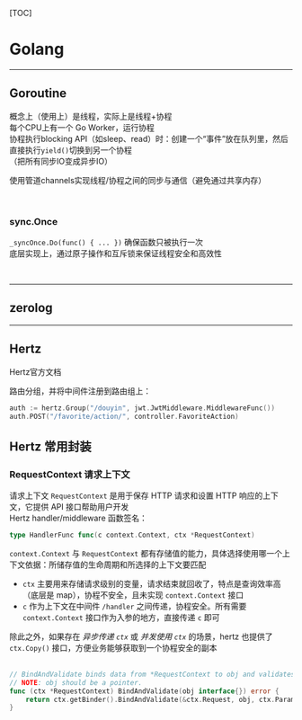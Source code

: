 [TOC]
# Golang

------
## Goroutine
概念上（使用上）是线程，实际上是线程+协程  
每个CPU上有一个 Go Worker，运行协程  
协程执行blocking API（如sleep、read）时：创建一个“事件”放在队列里，然后直接执行`yield()`切换到另一个协程    
（把所有同步IO变成异步IO）  

使用管道channels实现线程/协程之间的同步与通信（避免通过共享内存）  

<br>

### sync.Once
`_syncOnce.Do(func() { ... })` 确保函数只被执行一次  
底层实现上，通过原子操作和互斥锁来保证线程安全和高效性  

<br>

------
## zerolog

------
## Hertz
<a herf = "https://www.cloudwego.io/zh/docs/hertz/"> Hertz官方文档</a>   

路由分组，并将中间件注册到路由组上：  
```go
auth := hertz.Group("/douyin", jwt.JwtMiddleware.MiddlewareFunc())
auth.POST("/favorite/action/", controller.FavoriteAction)
```

## Hertz 常用封装
### RequestContext 请求上下文
请求上下文 `RequestContext` 是用于保存 HTTP 请求和设置 HTTP 响应的上下文，它提供 API 接口帮助用户开发  
Hertz handler/middleware 函数签名：
```go
type HandlerFunc func(c context.Context, ctx *RequestContext)
```

`context.Context` 与 `RequestContext` 都有存储值的能力，具体选择使用哪一个上下文依据：所储存值的生命周期和所选择的上下文要匹配   
- `ctx` 主要用来存储请求级别的变量，请求结束就回收了，特点是查询效率高（底层是 map），协程不安全，且未实现 `context.Context` 接口
- `c` 作为上下文在中间件 `/handler` 之间传递，协程安全。所有需要 `context.Context` 接口作为入参的地方，直接传递 `c` 即可

除此之外，如果存在 *异步传递 `ctx`* 或 *并发使用 `ctx`* 的场景，hertz 也提供了 `ctx.Copy()` 接口，方便业务能够获取到一个协程安全的副本  
<br>

```go
// BindAndValidate binds data from *RequestContext to obj and validates them if needed.
// NOTE: obj should be a pointer.
func (ctx *RequestContext) BindAndValidate(obj interface{}) error {
	return ctx.getBinder().BindAndValidate(&ctx.Request, obj, ctx.Params)
}
```